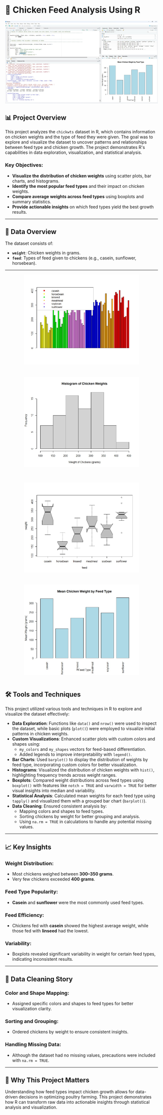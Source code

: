 # 🐓 Chicken Feed Analysis Using R

![Project Overview](https://github.com/karolholda/R-for-Data-Analysis/blob/main/Chickens%20Project/asstes/0.jpg)

## 📊 Project Overview

This project analyzes the `chickwts` dataset in R, which contains information on chicken weights and the type of feed they were given. The goal was to explore and visualize the dataset to uncover patterns and relationships between feed type and chicken growth. The project demonstrates R's capabilities in data exploration, visualization, and statistical analysis.

### Key Objectives:
- **Visualize the distribution of chicken weights** using scatter plots, bar charts, and histograms.
- **Identify the most popular feed types** and their impact on chicken weights.
- **Compare average weights across feed types** using boxplots and summary statistics.
- **Provide actionable insights** on which feed types yield the best growth results.

---

## 📅 Data Overview

The dataset consists of:
- **`weight`**: Chicken weights in grams.
- **`feed`**: Types of feed given to chickens (e.g., casein, sunflower, horsebean).

---

<div align="center" style="display:flex; flex-wrap:wrap; justify-content:center; gap:40px; margin-bottom:50px;">
  <img src="https://github.com/karolholda/R-for-Data-Analysis/blob/main/Chickens%20Project/asstes/1.jpg" alt="Dashboard Preview 2" style="width:380px; height:auto;">
  <img src="https://github.com/karolholda/R-for-Data-Analysis/blob/main/Chickens%20Project/asstes/2.jpg" alt="Dashboard Preview 3" style="width:380px; height:auto;">
</div>

<div align="center" style="display:flex; flex-wrap:wrap; justify-content:center; gap:40px; margin-bottom:50px;">
  <img src="https://github.com/karolholda/R-for-Data-Analysis/blob/main/Chickens%20Project/asstes/3.jpg" alt="Dashboard Preview 4" style="width:380px; height:auto;">
  <img src="https://github.com/karolholda/R-for-Data-Analysis/blob/main/Chickens%20Project/asstes/4.jpg" alt="Dashboard Preview 6" style="width:380px; height:auto;">
</div>

## 🛠 Tools and Techniques

This project utilized various tools and techniques in R to explore and visualize the dataset effectively:

- **Data Exploration**: Functions like `data()` and `nrow()` were used to inspect the dataset, while basic plots (`plot()`) were employed to visualize initial patterns in chicken weights.
- **Custom Visualizations**: Enhanced scatter plots with custom colors and shapes using:
  - `my_colors` and `my_shapes` vectors for feed-based differentiation.
  - Added legends to improve interpretability with `legend()`.
- **Bar Charts**: Used `barplot()` to display the distribution of weights by feed type, incorporating custom colors for better visualization.
- **Histograms**: Visualized the distribution of chicken weights with `hist()`, highlighting frequency trends across weight ranges.
- **Boxplots**: Compared weight distributions across feed types using `boxplot()` with features like `notch = TRUE` and `varwidth = TRUE` for better visual insights into median and variability.
- **Statistical Analysis**: Calculated mean weights for each feed type using `tapply()` and visualized them with a grouped bar chart (`barplot()`).
- **Data Cleaning**: Ensured consistent analysis by:
  - Mapping colors and shapes to feed types.
  - Sorting chickens by weight for better grouping and analysis.
  - Using `na.rm = TRUE` in calculations to handle any potential missing values.
    
---

## 📈 Key Insights

### Weight Distribution:
- Most chickens weighed between **300–350 grams**.
- Very few chickens exceeded **400 grams**.

### Feed Type Popularity:
- **Casein** and **sunflower** were the most commonly used feed types.

### Feed Efficiency:
- Chickens fed with **casein** showed the highest average weight, while those fed with **linseed** had the lowest.

### Variability:
- Boxplots revealed significant variability in weight for certain feed types, indicating inconsistent results.

---

## 🧹 Data Cleaning Story

### Color and Shape Mapping:
- Assigned specific colors and shapes to feed types for better visualization clarity.

### Sorting and Grouping:
- Ordered chickens by weight to ensure consistent insights.

### Handling Missing Data:
- Although the dataset had no missing values, precautions were included with `na.rm = TRUE`.

---

## 🌟 Why This Project Matters

Understanding how feed types impact chicken growth allows for data-driven decisions in optimizing poultry farming. This project demonstrates how R can transform raw data into actionable insights through statistical analysis and visualization.

